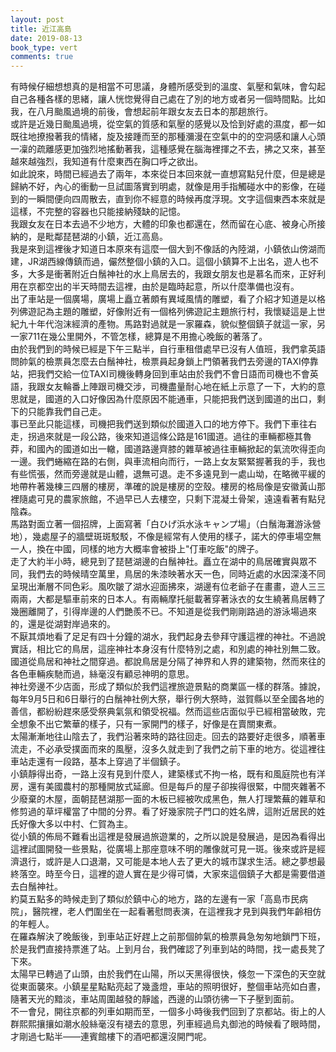 ```yaml
---
layout: post
title: 近江高島
date: 2019-08-13
book_type: vert
comments: true
---
```


有時候仔細想想真的是相當不可思議，身體所感受到的溫度、氣壓和氣味，會勾起自己各種各樣的思緒，讓人恍惚覺得自己處在了別的地方或者另一個時間點。比如我，在八月颱風過境的前後，會想起前年跟女友去日本的那趟旅行。
<br>
或許是近幾日颱風過境，從空氣的質感和氣壓的感覺以及恰到好處的濕度，都一如既往地撩撥著我的情緒，旋及接踵而至的那種瀰漫在空氣中的的空洞感和讓人心頭一凜的疏離感更加強烈地搖動著我，這種感覺在腦海裡揮之不去，拂之又來，甚至越來越強烈，我知道有什麼東西在胸口呼之欲出。
<br>
如此說來，時間已經過去了兩年，本來從日本回來就一直想寫點兒什麼，但是總是歸納不好，內心的衝動一旦試圖落實到明處，就像是用手指觸碰水中的影像，在碰到的一瞬間便向四周散去，直到你不經意的時候再度浮現。文字這個東西本來就是這樣，不完整的容器也只能接納殘缺的記憶。
<br>
我跟女友在日本去過不少地方，大體的印象也都還在，然而留在心底、被身心所接納的，是毗鄰琵琶湖的小鎮，近江高島。
<br>
我是來到這裡後才知道日本原來有這麼一個大到不像話的內陸湖，小鎮依山傍湖而建，JR湖西線傳鎮而過，儼然整個小鎮的入口。這個小鎮算不上出名，遊人也不多，大多是衝著附近白鬚神社的水上鳥居去的，我跟女朋友也是慕名而來，正好利用在京都空出的半天時間去這裡，由於是臨時起意，所以什麼準備也沒有。
<br>
出了車站是一個廣場，廣場上矗立著頗有異域風情的雕塑，看了介紹才知道是以格列佛遊記為主題的雕塑，好像附近有一個格列佛遊記主題旅行村，我懷疑這是上世紀九十年代泡沫經濟的產物。馬路對過就是一家羅森，貌似整個鎮子就這一家，另一家711在幾公里開外，不管怎樣，總算是不用擔心晚飯的著落了。
<br>
由於我們到的時候已經是下午三點半，自行車租借處早已沒有人值班，我們拿英語問帥氣的檢票員怎麼去白鬚神社，檢票員起身鎖上門領著我們去旁邊的TAXI停靠站，把我們交給一位TAXI司機後轉身回到車站由於我們不會日語而司機也不會英語，我跟女友輪番上陣跟司機交涉，司機盡量耐心地在紙上示意了一下，大約的意思就是，國道的入口好像因為什麼原因不能通車，只能把我們送到國道的出口，剩下的只能靠我們自己走。
<br>
事已至此只能這樣，司機把我們送到類似於國道入口的地方停下。我們下車往右走，拐過來就是一段公路，後來知道這條公路是161國道。過往的車輛都極其魯莽，和國內的國道如出一轍，國道路邊齊膝的雜草被過往車輛掀起的氣流吹得歪向一邊。我們蜷縮在路的右側，與車流相向而行，一路上女友緊緊握著我的手，我也有些慌張，然而旁邊就是山體，退無可退。走不多遠見到一處山坳，在略微平緩的地帶杵著幾棟三四層的樓房，準確的說是樓房的空殼。樓房的格局像是安徽黃山那裡隨處可見的農家旅館，不過早已人去樓空，只剩下混凝土骨架，遠遠看著有點兒陰森。
<br>
馬路對面立著一個招牌，上面寫著「白ひげ浜水泳キャンプ場」（白鬚海灘游泳營地），幾處屋子的牆壁斑斑駁駁，不像是經常有人使用的樣子，諾大的停車場空無一人，換在中國，同樣的地方大概率會被掛上"仃車吃飯"的牌子。
<br>
走了大約半小時，總見到了琵琶湖邊的白鬚神社。矗立在湖中的鳥居確實與眾不同，我們去的時候晴空萬里，鳥居的朱漆映著水天一色，同時近處的水因深淺不同呈現出漸層不同色彩。風吹皺了湖水迎面拂來，湖邊有位老爺子在畫畫，遊人三三兩兩，大都是驅車前來的日本人。有兩輛摩托艇載著穿著泳衣的女生繞著鳥居轉了幾圈離開了，引得岸邊的人們艷羨不已。不知道是從我們剛剛路過的游泳場過來的，還是從湖對岸過來的。
<br>
不厭其煩地看了足足有四十分鐘的湖水，我們起身去參拜守護這裡的神社。不過說實話，相比它的鳥居，這座神社本身沒有什麼特別之處，和別處的神社別無二致。國道從鳥居和神社之間穿過。都說鳥居是分隔了神界和人界的建築物，然而來往的各色車輛疾馳而過，絲毫沒有顧忌神明的意思。
<br>
神社旁邊不少店面，形成了類似於我們這裡旅遊景點的商業區一樣的群落。據說，每年9月5日和6日舉行的白鬚神社例大祭，舉行例大祭時，滋賀縣以至全國各地的善信，都紛紛趕來感受祭典氣氛和領受祝福。然而這些店面似乎已經相當破敗，完全想象不出它繁華的樣子，只有一家開門的樣子，好像是在賣關東煮。
<br>
太陽漸漸地往山陰去了，我們沿著來時的路往回走。回去的路要好走很多，順著車流走，不必承受撲面而來的風壓，沒多久就走到了我們之前下車的地方。從這裡往車站走還有一段路，基本上穿過了半個鎮子。
<br>
小鎮靜得出奇，一路上沒有見到什麼人，建築樣式不拘一格，既有和風庭院也有洋房，還有美國農村的那種開放式延廊。但是每戶的屋子卻挨得很緊，中間夾雜著不少廢棄的木屋，面朝琵琶湖那一面的木板已經被吹成黑色，無人打理繁蕪的雜草和修剪過的草坪權當了中間的分界。看了好幾家院子門口的姓名牌，這附近居民的姓氏好像大多以中村、仁賀為主。
<br>
從小鎮的佈局不難看出這裡是發展過旅遊業的，之所以說是發展過，是因為看得出這裡試圖開發一些景點，從廣場上那座意味不明的雕像就可見一斑。後來或許是經濟退行，或許是人口退潮，又可能是本地人去了更大的城市謀求生活。總之夢想最終落空。時至今日，這裡的遊人實在是少得可憐，大家來這個鎮子大都是需要借道去白鬚神社。
<br>
約莫五點多的時候走到了類似於鎮中心的地方，路的左邊有一家「高島市民病院」，醫院裡，老人們圍坐在一起看著慰問表演，在這裡我才見到與我們年齡相仿的年輕人。
<br>
在羅森解決了晚飯後，到車站正好趕上之前那個帥氣的檢票員急匆匆地鎖門下班，於是我們直接持票進了站。上到月台，我們確認了列車到站的時間，找一處長凳了下來。
<br>
太陽早已轉過了山頭，由於我們在山陽，所以天黑得很快，倏忽一下深色的天空就從東面襲來。小鎮星星點點亮起了幾盞燈，車站的照明很好，整個車站亮如白晝，隨著天光的黯淡，車站周圍越發的靜謐，西邊的山頭彷彿一下子壓到面前。
<br>
不一會兒，開往京都的列車如期而至，一個多小時後我們回到了京都站。街上的人群熙熙攘攘如潮水般絲毫沒有褪去的意思，列車經過烏丸御池的時候看了眼時間，才剛過七點半——連賓館樓下的酒吧都還沒開門呢。